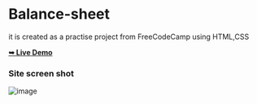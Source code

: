 # Balance-sheet
 it is created as a practise project from FreeCodeCamp using HTML,CSS
 
 <a href="https://habeeb-an.github.io/Balance-sheet//"><strong>➥ Live Demo</strong></a>
 
 
### Site screen shot

![image](https://user-images.githubusercontent.com/117254052/203984325-f8527338-8329-4c81-8e16-eea457888c68.png)
